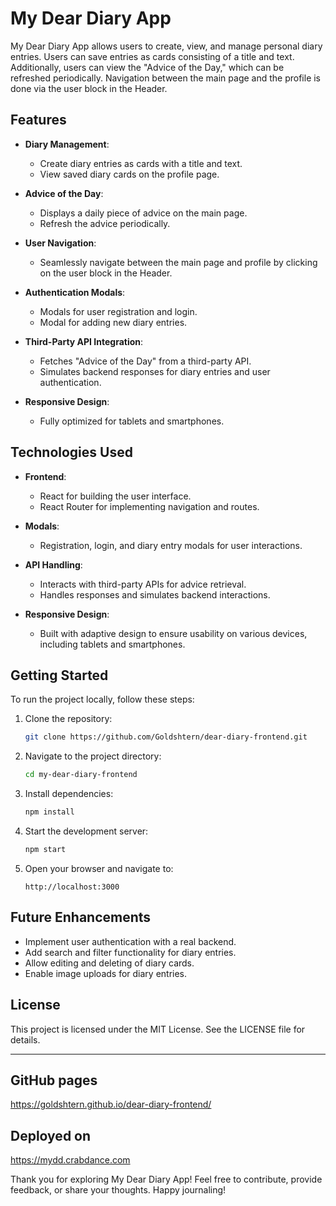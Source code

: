 # My Dear Diary App

My Dear Diary App allows users to create, view, and manage personal diary entries. Users can save entries as cards consisting of a title and text. Additionally, users can view the "Advice of the Day," which can be refreshed periodically. Navigation between the main page and the profile is done via the user block in the Header.

## Features

- **Diary Management**:

  - Create diary entries as cards with a title and text.
  - View saved diary cards on the profile page.

- **Advice of the Day**:

  - Displays a daily piece of advice on the main page.
  - Refresh the advice periodically.

- **User Navigation**:

  - Seamlessly navigate between the main page and profile by clicking on the user block in the Header.

- **Authentication Modals**:

  - Modals for user registration and login.
  - Modal for adding new diary entries.

- **Third-Party API Integration**:

  - Fetches "Advice of the Day" from a third-party API.
  - Simulates backend responses for diary entries and user authentication.

- **Responsive Design**:
  - Fully optimized for tablets and smartphones.

## Technologies Used

- **Frontend**:

  - React for building the user interface.
  - React Router for implementing navigation and routes.

- **Modals**:

  - Registration, login, and diary entry modals for user interactions.

- **API Handling**:

  - Interacts with third-party APIs for advice retrieval.
  - Handles responses and simulates backend interactions.

- **Responsive Design**:
  - Built with adaptive design to ensure usability on various devices, including tablets and smartphones.

## Getting Started

To run the project locally, follow these steps:

1. Clone the repository:

   ```bash
   git clone https://github.com/Goldshtern/dear-diary-frontend.git
   ```

2. Navigate to the project directory:

   ```bash
   cd my-dear-diary-frontend
   ```

3. Install dependencies:

   ```bash
   npm install
   ```

4. Start the development server:

   ```bash
   npm start
   ```

5. Open your browser and navigate to:
   ```
   http://localhost:3000
   ```

## Future Enhancements

- Implement user authentication with a real backend.
- Add search and filter functionality for diary entries.
- Allow editing and deleting of diary cards.
- Enable image uploads for diary entries.

## License

This project is licensed under the MIT License. See the LICENSE file for details.

---

## GitHub pages

https://goldshtern.github.io/dear-diary-frontend/

## Deployed on

https://mydd.crabdance.com

Thank you for exploring My Dear Diary App! Feel free to contribute, provide feedback, or share your thoughts. Happy journaling!
